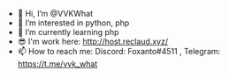 - 👋 Hi, I’m @VVKWhat
- 👀 I’m interested in python, php
- 🌱 I’m currently learning php
- 😎 I'm work here: http://host.reclaud.xyz/
- 📫 How to reach me: Discord: Foxanto#4511 , Telegram: https://t.me/vvk_what
<!--- 💞️ I’m looking to collaborate on alone --->
<!---
VVKWhat/VVKWhat is a ✨ special ✨ repository because its `README.md` (this file) appears on your GitHub profile.
You can click the Preview link to take a look at your changes.
--->
